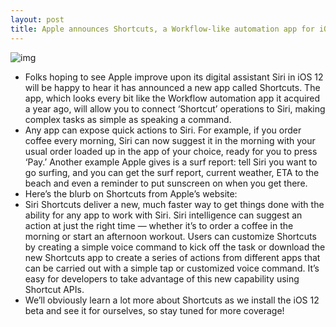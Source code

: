 ```yaml
---
layout: post
title: Apple announces Shortcuts, a Workflow-like automation app for iOS
---
```

![img](http://media.idownloadblog.com/wp-content/uploads/2018/06/siri-shortcuts.jpg)
* Folks hoping to see Apple improve upon its digital assistant Siri in iOS 12 will be happy to hear it has announced a new app called Shortcuts. The app, which looks every bit like the Workflow automation app it acquired a year ago, will allow you to connect ‘Shortcut’ operations to Siri, making complex tasks as simple as speaking a command.
* Any app can expose quick actions to Siri. For example, if you order coffee every morning, Siri can now suggest it in the morning with your usual order loaded up in the app of your choice, ready for you to press ‘Pay.’ Another example Apple gives is a surf report: tell Siri you want to go surfing, and you can get the surf report, current weather, ETA to the beach and even a reminder to put sunscreen on when you get there.
* Here’s the blurb on Shortcuts from Apple’s website:
* Siri Shortcuts deliver a new, much faster way to get things done with the ability for any app to work with Siri. Siri intelligence can suggest an action at just the right time — whether it’s to order a coffee in the morning or start an afternoon workout. Users can customize Shortcuts by creating a simple voice command to kick off the task or download the new Shortcuts app to create a series of actions from different apps that can be carried out with a simple tap or customized voice command. It’s easy for developers to take advantage of this new capability using Shortcut APIs.
* We’ll obviously learn a lot more about Shortcuts as we install the iOS 12 beta and see it for ourselves, so stay tuned for more coverage!

